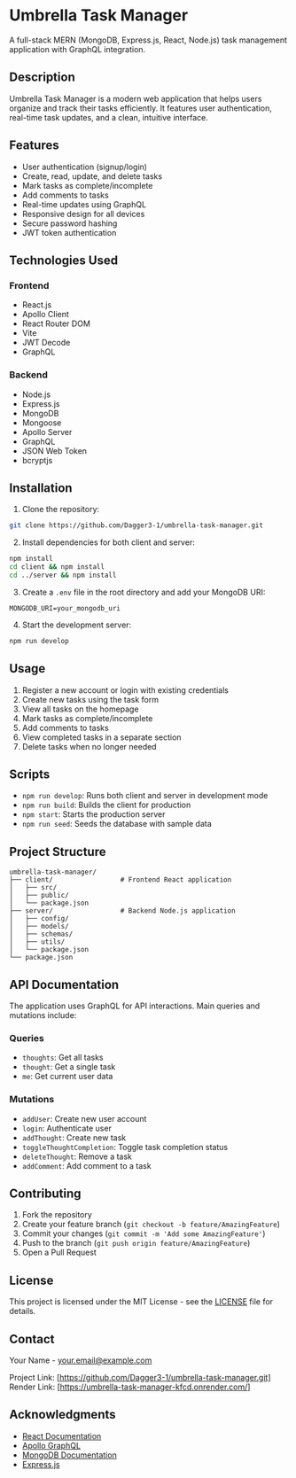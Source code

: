 # Umbrella Task Manager

A full-stack MERN (MongoDB, Express.js, React, Node.js) task management application with GraphQL integration.

## Description

Umbrella Task Manager is a modern web application that helps users organize and track their tasks efficiently. It features user authentication, real-time task updates, and a clean, intuitive interface.

## Features

- User authentication (signup/login)
- Create, read, update, and delete tasks
- Mark tasks as complete/incomplete
- Add comments to tasks
- Real-time updates using GraphQL
- Responsive design for all devices
- Secure password hashing
- JWT token authentication

## Technologies Used

### Frontend
- React.js
- Apollo Client
- React Router DOM
- Vite
- JWT Decode
- GraphQL

### Backend
- Node.js
- Express.js
- MongoDB
- Mongoose
- Apollo Server
- GraphQL
- JSON Web Token
- bcryptjs

## Installation

1. Clone the repository:
```bash
git clone https://github.com/Dagger3-1/umbrella-task-manager.git
```

2. Install dependencies for both client and server:
```bash
npm install
cd client && npm install
cd ../server && npm install
```

3. Create a `.env` file in the root directory and add your MongoDB URI:
```
MONGODB_URI=your_mongodb_uri
```

4. Start the development server:
```bash
npm run develop
```

## Usage

1. Register a new account or login with existing credentials
2. Create new tasks using the task form
3. View all tasks on the homepage
4. Mark tasks as complete/incomplete
5. Add comments to tasks
6. View completed tasks in a separate section
7. Delete tasks when no longer needed

## Scripts

- `npm run develop`: Runs both client and server in development mode
- `npm run build`: Builds the client for production
- `npm start`: Starts the production server
- `npm run seed`: Seeds the database with sample data

## Project Structure

```
umbrella-task-manager/
├── client/                 # Frontend React application
│   ├── src/
│   ├── public/
│   └── package.json
├── server/                 # Backend Node.js application
│   ├── config/
│   ├── models/
│   ├── schemas/
│   ├── utils/
│   └── package.json
└── package.json
```

## API Documentation

The application uses GraphQL for API interactions. Main queries and mutations include:

### Queries
- `thoughts`: Get all tasks
- `thought`: Get a single task
- `me`: Get current user data

### Mutations
- `addUser`: Create new user account
- `login`: Authenticate user
- `addThought`: Create new task
- `toggleThoughtCompletion`: Toggle task completion status
- `deleteThought`: Remove a task
- `addComment`: Add comment to a task

## Contributing

1. Fork the repository
2. Create your feature branch (`git checkout -b feature/AmazingFeature`)
3. Commit your changes (`git commit -m 'Add some AmazingFeature'`)
4. Push to the branch (`git push origin feature/AmazingFeature`)
5. Open a Pull Request

## License

This project is licensed under the MIT License - see the [LICENSE](LICENSE) file for details.

## Contact

Your Name - [your.email@example.com](mailto:your.email@example.com)

Project Link: [https://github.com/Dagger3-1/umbrella-task-manager.git]
Render Link: [https://umbrella-task-manager-kfcd.onrender.com/]

## Acknowledgments

- [React Documentation](https://reactjs.org/)
- [Apollo GraphQL](https://www.apollographql.com/)
- [MongoDB Documentation](https://docs.mongodb.com/)
- [Express.js](https://expressjs.com/)